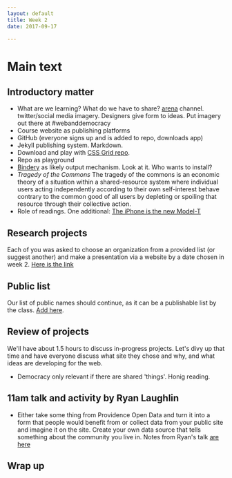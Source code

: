 ```yaml
---
layout: default
title: Week 2
date: 2017-09-17

---
```


# Main text

## Introductory matter


* What are we learning? What do we have to share? [arena](https://www.are.na/john-caserta/web-and-democracy) channel. twitter/social media imagery. Designers give form to ideas. Put imagery out there at #webanddemocracy
* Course website as publishing platforms
* GitHub (everyone signs up and is added to repo, downloads app)
* Jekyll publishing system. Markdown.
* Download and play with [CSS Grid repo](https://github.com/thedesignoffice/grid_framework).
* Repo as playground
* [Bindery](https://evanbrooks.info/bindery/) as likely output mechanism. Look at it. Who wants to install?
* *Tragedy of the Commons* The tragedy of the commons is an economic theory of a situation within a shared-resource system where individual users acting independently according to their own self-interest behave contrary to the common good of all users by depleting or spoiling that resource through their collective action.
* Role of readings. One additional: [The iPhone is the new Model-T](http://www.aiga.org/centennial/centennial-voices/john-caserta-iphone-new-model-t-information-design)

## Research projects

Each of you was asked to choose an organization from a provided list (or suggest another) and make a presentation via a website by a date chosen in week 2. [Here is the link](https://docs.google.com/document/d/1OAJ9aUnOGOpoQdGYAhQdMmB9MGnQWZS3hA7caDqpt0s/edit)

## Public list

Our list of public names should continue, as it can be a publishable list by the class. [Add here](https://docs.google.com/document/d/1zVYmPPERzy-PtCRwVjiVq2YaQQgL6DIRCCJAnx02W44/edit).

## Review of projects

We'll have about 1.5 hours to discuss in-progress projects. Let's divy up that time and have everyone discuss what site they chose and why, and what ideas are developing for the web.

* Democracy only relevant if there are shared 'things'. Honig reading.

## 11am talk and activity by Ryan Laughlin

* Either take some thing from Providence Open Data and turn it into a form that people would benefit from or collect data from your public site and imagine it on the site. Create your own data source that tells something about the community you live in. Notes from Ryan's talk [are here](https://docs.google.com/document/d/1jijVHS26I8N6fA0f3eTxPsrd9vyKLGmXv7dL1GyiZ7o/edit?usp=sharing)

## Wrap up
